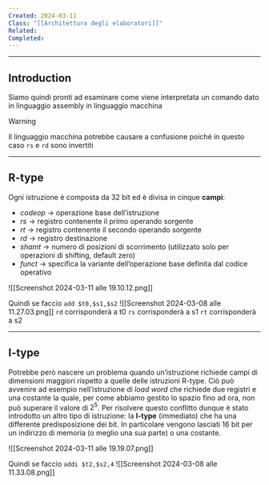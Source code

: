 ```yaml
---
Created: 2024-03-11
Class: "[[Architettura degli elaboratori]]"
Related: 
Completed:
---
```

---
## Introduction
Siamo quindi pronti ad esaminare come viene interpretata un comando dato in linguaggio assembly in linguaggio macchina



> [!warning]
> Il linguaggio macchina potrebbe causare a confusione poiché in questo caso `rs` e `rd` sono invertiti

---
## R-type
Ogni istruzione è composta da 32 bit ed è divisa in cinque **campi**:
- *codeop* → operazione base dell’istruzione
- *rs* → registro contenente il primo operando sorgente
- *rt* → registro contenente il secondo operando sorgente
- *rd* → registro destinazione
- *shamt* → numero di posizioni di scorrimento (utilizzato solo per operazioni di shifting, default zero)
- *funct* → specifica la variante dell’operazione base definita dal codice operativo

![[Screenshot 2024-03-11 alle 19.10.12.png]]


Quindi se faccio `add $t0,$s1,$s2`
![[Screenshot 2024-03-08 alle 11.27.03.png]]
`rd` corrisponderà a t0
`rs` corrisponderà a s1
`rt` corrisponderà a s2


---
## I-type
Potrebbe però nascere un problema quando un’istruzione richiede campi di dimensioni maggiori rispetto a quelle delle istruzioni R-type. Ciò può avvenire ad esempio nell’istruzione di *load word* che richiede due registri e una costante la quale, per come abbiamo gestito lo spazio fino ad ora, non può superare il valore di $2^5$.
Per risolvere questo conflitto dunque è stato introdotto un altro tipo di istruzione: la **I-type** (immediato) che ha una differente predisposizione dei bit. In particolare vengono lasciati 16 bit per un indirizzo di memoria (o meglio una sua parte) o una costante.

![[Screenshot 2024-03-11 alle 19.19.07.png]]


Quindi se faccio `addi $t2,$s2,4`
![[Screenshot 2024-03-08 alle 11.33.08.png]]